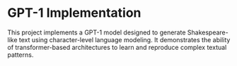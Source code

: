 # GPT-1 Implementation

This project implements a GPT-1 model designed to generate Shakespeare-like text using character-level language modeling. It demonstrates the ability of transformer-based architectures to learn and reproduce complex textual patterns.